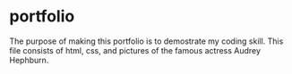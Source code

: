 # portfolio

The purpose of making this portfolio is to demostrate my coding skill. This file consists of html, css, and pictures of the famous actress Audrey Hephburn. 
